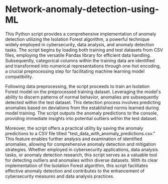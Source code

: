 # Network-anomaly-detection-using-ML
This Python script provides a comprehensive implementation of anomaly detection utilizing the Isolation Forest algorithm, a powerful technique widely employed in cybersecurity, data analysis, and anomaly detection tasks. The script begins by loading both training and test datasets from CSV files, employing the versatile Pandas library for efficient data handling. Subsequently, categorical columns within the training data are identified and transformed into numerical representations through one-hot encoding, a crucial preprocessing step for facilitating machine learning model compatibility.

Following data preprocessing, the script proceeds to train an Isolation Forest model on the preprocessed training dataset. Leveraging the model's ability to discern patterns of normal behavior, anomalies are subsequently detected within the test dataset. This detection process involves predicting anomalies based on deviations from the established norms learned during model training. The script outputs the anomaly predictions to the console, providing immediate insights into potential outliers within the test dataset.

Moreover, the script offers a practical utility by saving the anomaly predictions to a CSV file titled "test_data_with_anomaly_predictions.csv." This feature enables further analysis and examination of identified anomalies, allowing for comprehensive anomaly detection and mitigation strategies. Whether employed in cybersecurity applications, data analysis tasks, or anomaly detection research, this script serves as a valuable tool for detecting outliers and anomalies within diverse datasets. With its clear implementation of the Isolation Forest algorithm, this script facilitates effective anomaly detection and contributes to the enhancement of cybersecurity measures and data analysis practices.
